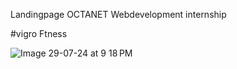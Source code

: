 Landingpage
OCTANET Webdevelopment internship

#vigro Ftness

![Image 29-07-24 at 9 18 PM](https://github.com/user-attachments/assets/2bfabad6-9d74-4020-928f-8ec34a24ee9a)
